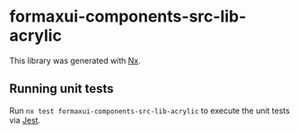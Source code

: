 # formaxui-components-src-lib-acrylic

This library was generated with [Nx](https://nx.dev).

## Running unit tests

Run `nx test formaxui-components-src-lib-acrylic` to execute the unit tests via [Jest](https://jestjs.io).

